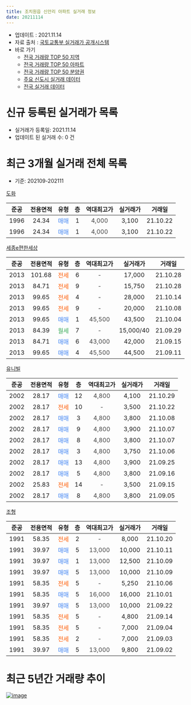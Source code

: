 ```yaml
---
title: 조치원읍 신안리 아파트 실거래 정보
date: 20211114
---
```


* 업데이트 : 2021.11.14
* 자료 출처 : [국토교통부 실거래가 공개시스템](http://rt.molit.go.kr)
* 바로 가기
    * [전국 거래량 TOP 50 지역](https://apt-info.github.io/apt-trade-info/tr)
    * [전국 거래량 TOP 50 아파트](https://apt-info.github.io/apt-trade-info/ta)
    * [전국 거래량 TOP 50 분양권](https://apt-info.github.io/apt-trade-info/tb)
    * [주요 신도시 실거래 데이터](https://apt-info.github.io/apt-trade-info/newtown)
    * [전국 실거래 데이터](https://apt-info.github.io/apt-trade-info/all)



<script async src="https://pagead2.googlesyndication.com/pagead/js/adsbygoogle.js"></script>
<!-- 기본광고 -->
<ins class="adsbygoogle"
     style="display:block"
     data-ad-client="ca-pub-1142216861245946"
     data-ad-slot="4805727019"
     data-ad-format="auto"
     data-full-width-responsive="true"></ins>
<script>
     (adsbygoogle = window.adsbygoogle || []).push({});
</script>


# 신규 등록된 실거래가 목록

* 실거래가 등록일: 2021.11.14
* 업데이트 된 실거래 수: 0 건




<script async src="https://pagead2.googlesyndication.com/pagead/js/adsbygoogle.js"></script>
<!-- 기본광고 -->
<ins class="adsbygoogle"
     style="display:block"
     data-ad-client="ca-pub-1142216861245946"
     data-ad-slot="4805727019"
     data-ad-format="auto"
     data-full-width-responsive="true"></ins>
<script>
     (adsbygoogle = window.adsbygoogle || []).push({});
</script>


# 최근 3개월 실거래 전체 목록
* 기준: 202109-202111


[도화](https://search.naver.com/search.naver?query=%EB%8F%84%ED%99%94)

|준공|전용면적|유형|층|역대최고가|실거래가|거래일|
|:---:|:---:|:---:|:---:|:---:|:---:|:---:|
|1996|24.34|<span style="color:#4285F3">매매</span>|1|<span style="color:#444444">4,000</span>|3,100|21.10.22|
|1996|24.34|<span style="color:#4285F3">매매</span>|1|<span style="color:#444444">4,000</span>|3,100|21.10.22|

[세종e편한세상](https://search.naver.com/search.naver?query=%EC%84%B8%EC%A2%85e%ED%8E%B8%ED%95%9C%EC%84%B8%EC%83%81)

|준공|전용면적|유형|층|역대최고가|실거래가|거래일|
|:---:|:---:|:---:|:---:|:---:|:---:|:---:|
|2013|101.68|<span style="color:#FF5A00">전세</span>|6|<span style="color:#444444">-</span>|17,000|21.10.28|
|2013|84.71|<span style="color:#FF5A00">전세</span>|9|<span style="color:#444444">-</span>|15,750|21.10.28|
|2013|99.65|<span style="color:#FF5A00">전세</span>|4|<span style="color:#444444">-</span>|28,000|21.10.14|
|2013|99.65|<span style="color:#FF5A00">전세</span>|9|<span style="color:#444444">-</span>|20,000|21.10.08|
|2013|99.65|<span style="color:#4285F3">매매</span>|1|<span style="color:#444444">45,500</span>|43,500|21.10.04|
|2013|84.39|<span style="color:#34A853">월세</span>|7|<span style="color:#444444">-</span>|15,000/40|21.09.29|
|2013|84.71|<span style="color:#4285F3">매매</span>|6|<span style="color:#444444">43,000</span>|42,000|21.09.15|
|2013|99.65|<span style="color:#4285F3">매매</span>|4|<span style="color:#444444">45,500</span>|44,500|21.09.11|

[유니빌](https://search.naver.com/search.naver?query=%EC%9C%A0%EB%8B%88%EB%B9%8C)

|준공|전용면적|유형|층|역대최고가|실거래가|거래일|
|:---:|:---:|:---:|:---:|:---:|:---:|:---:|
|2002|28.17|<span style="color:#4285F3">매매</span>|12|<span style="color:#444444">4,800</span>|4,100|21.10.29|
|2002|28.17|<span style="color:#FF5A00">전세</span>|10|<span style="color:#444444">-</span>|3,500|21.10.22|
|2002|28.17|<span style="color:#4285F3">매매</span>|3|<span style="color:#444444">4,800</span>|3,800|21.10.08|
|2002|28.17|<span style="color:#4285F3">매매</span>|9|<span style="color:#444444">4,800</span>|3,900|21.10.07|
|2002|28.17|<span style="color:#4285F3">매매</span>|8|<span style="color:#444444">4,800</span>|3,800|21.10.07|
|2002|28.17|<span style="color:#4285F3">매매</span>|3|<span style="color:#444444">4,800</span>|3,750|21.10.06|
|2002|28.17|<span style="color:#4285F3">매매</span>|13|<span style="color:#444444">4,800</span>|3,900|21.09.25|
|2002|28.17|<span style="color:#4285F3">매매</span>|5|<span style="color:#444444">4,800</span>|3,800|21.09.16|
|2002|25.83|<span style="color:#FF5A00">전세</span>|14|<span style="color:#444444">-</span>|3,500|21.09.15|
|2002|28.17|<span style="color:#4285F3">매매</span>|8|<span style="color:#444444">4,800</span>|3,800|21.09.05|

[조형](https://search.naver.com/search.naver?query=%EC%A1%B0%ED%98%95)

|준공|전용면적|유형|층|역대최고가|실거래가|거래일|
|:---:|:---:|:---:|:---:|:---:|:---:|:---:|
|1991|58.35|<span style="color:#FF5A00">전세</span>|2|<span style="color:#444444">-</span>|8,000|21.10.20|
|1991|39.97|<span style="color:#4285F3">매매</span>|5|<span style="color:#444444">13,000</span>|10,000|21.10.11|
|1991|39.97|<span style="color:#4285F3">매매</span>|1|<span style="color:#444444">13,000</span>|12,500|21.10.09|
|1991|39.97|<span style="color:#4285F3">매매</span>|5|<span style="color:#444444">13,000</span>|10,000|21.10.09|
|1991|58.35|<span style="color:#FF5A00">전세</span>|5|<span style="color:#444444">-</span>|5,250|21.10.06|
|1991|58.35|<span style="color:#4285F3">매매</span>|5|<span style="color:#444444">16,000</span>|16,000|21.10.01|
|1991|39.97|<span style="color:#4285F3">매매</span>|5|<span style="color:#444444">13,000</span>|10,000|21.09.22|
|1991|58.35|<span style="color:#FF5A00">전세</span>|5|<span style="color:#444444">-</span>|4,800|21.09.14|
|1991|58.35|<span style="color:#FF5A00">전세</span>|5|<span style="color:#444444">-</span>|7,000|21.09.04|
|1991|58.35|<span style="color:#FF5A00">전세</span>|2|<span style="color:#444444">-</span>|7,000|21.09.03|
|1991|39.97|<span style="color:#4285F3">매매</span>|5|<span style="color:#444444">13,000</span>|9,800|21.09.02|



<script async src="https://pagead2.googlesyndication.com/pagead/js/adsbygoogle.js"></script>
<!-- 기본광고 -->
<ins class="adsbygoogle"
     style="display:block"
     data-ad-client="ca-pub-1142216861245946"
     data-ad-slot="4805727019"
     data-ad-format="auto"
     data-full-width-responsive="true"></ins>
<script>
     (adsbygoogle = window.adsbygoogle || []).push({});
</script>


# 최근 5년간 거래량 추이


<div style="width:100%;">
    <canvas id="deal_progress" height="200"></canvas>
</div>

<script>
new Chart(document.getElementById("deal_progress"), {
    type: 'line',
    data: {
        labels: ['16.01','16.02','16.03','16.04','16.05','16.06','16.07','16.08','16.09','16.10','16.11','16.12','17.01','17.02','17.03','17.04','17.05','17.06','17.07','17.08','17.09','17.10','17.11','17.12','18.01','18.02','18.03','18.04','18.05','18.06','18.07','18.08','18.09','18.10','18.11','18.12','19.01','19.02','19.03','19.04','19.05','19.06','19.07','19.08','19.09','19.10','19.11','19.12','20.01','20.02','20.03','20.04','20.05','20.06','20.07','20.08','20.09','20.10','20.11','20.12','21.01','21.02','21.03','21.04','21.05','21.06','21.07','21.08','21.09','21.10'],
        datasets: [{
            label: '매매/분양권',
            data: [9,8,12,17,14,22,11,25,18,20,12,12,13,20,26,13,11,22,15,16,11,11,9,7,24,12,23,4,11,14,7,8,10,4,12,12,11,8,11,8,4,11,11,8,5,10,16,12,9,26,9,19,33,51,37,40,19,14,33,37,68,14,17,16,18,11,12,20,7,12],
            borderColor: "rgba(66, 133, 243, 1)",
            backgroundColor: "rgba(66, 133, 243, 0.05)",
            borderWidth: 1,
            pointRadius: 0,
            fill: false,
            lineTension: 0
        },{
            label: '전/월세',
            data: [16,11,6,9,10,14,10,10,4,8,13,18,17,17,17,14,13,8,9,6,11,16,8,12,15,8,18,6,10,11,4,7,4,8,10,19,14,17,12,6,11,13,8,11,7,1,9,11,7,10,6,14,8,9,10,8,9,12,8,17,19,9,14,14,7,14,9,19,5,7],
            borderColor: "rgba(255, 90, 0, 1)",
            backgroundColor: "rgba(255, 90, 0, 0.05)",
            borderWidth: 1,
            pointRadius: 0,
            fill: false,
            lineTension: 0
        },{
            label: '합계',
            data: [25,19,18,26,24,36,21,35,22,28,25,30,30,37,43,27,24,30,24,22,22,27,17,19,39,20,41,10,21,25,11,15,14,12,22,31,25,25,23,14,15,24,19,19,12,11,25,23,16,36,15,33,41,60,47,48,28,26,41,54,87,23,31,30,25,25,21,39,12,19],
            borderColor: "rgba(0, 0, 0, 1)",
            backgroundColor: "rgba(0, 0, 0, 0.03)",
            borderWidth: 0.1,
            pointRadius: 0,
            fill: true,
            lineTension: 0
        }
        ]
    },
    options: {
        responsive: true,
        title: {
            display: false
        },
        tooltips: {
            mode: 'index',
            intersect: false
        },
        hover: {
            mode: 'nearest',
            intersect: true
        },
        scales: {
            xAxes: [{
                display: true,
                scaleLabel: {
                    display: true,
                    labelString: '년/월'
                }
            }],
            yAxes: [{
                display: true,
                ticks: {
                    suggestedMin: 0,
                },
                scaleLabel: {
                    display: true,
                    labelString: '실거래 수'
                }
            }]
        }
    }
});

</script>


[![image](https://apt-info.github.io/images/2020-01-03-apt-trade-info/1024x500.png)](https://play.google.com/store/apps/details?id=com.aptinfo.apttradeinfo)

